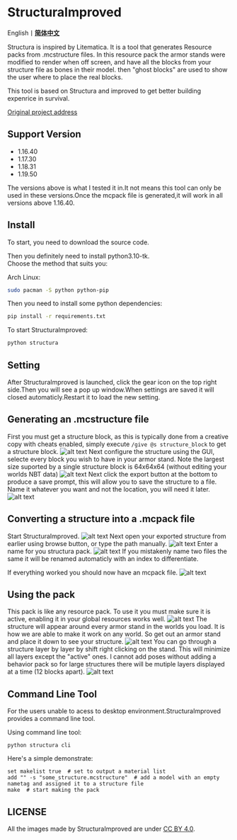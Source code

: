 # StructuraImproved

English丨[**简体中文**](README-zh-cn.md)

Structura is inspired by Litematica. It is a tool that generates Resource packs from .mcstructure files. In this resource pack the armor stands were modified to render when off screen, and have all the blocks from your structure file as bones in their model. then "ghost blocks" are used to show the user where to place the real blocks.

This tool is based on Structura and improved to get better building expenrice in survival.

[Original project address](https://github.com/RavinMaddHatter/Structura)

## Support Version
- 1.16.40
- 1.17.30
- 1.18.31
- 1.19.50

The versions above is what I tested it in.It not means this tool can only be used in these versions.Once the mcpack file is generated,it will work in all versions above 1.16.40.

## Install

To start, you need to download the source code.

Then you definitely need to install python3.10-tk.</br>
Choose the method that suits you:

Arch Linux:
```bash
sudo pacman -S python python-pip
```

Then you need to install some python dependencies:
```bash
pip install -r requirements.txt
```

To start StructuraImproved:
```bash
python structura
```

## Setting

After StructuraImproved is launched, click the gear icon on the top right side.Then you will see a pop up window.When settings are saved it will closed automaticly.Restart it to load the new setting.

## Generating an .mcstructure file

First you must get a structure block, as this is typically done from a creative copy with cheats enabled, simply execute `/give @s structure_block` to get a structure block.
![alt text](docs/give_structure.png?raw=true)
Next configure the structure using the GUI, selecte every block you wish to have in your armor stand. Note the largest size suported by a single structure block is 64x64x64 (without editing your worlds NBT data)
![alt text](docs/select_structure.PNG?raw=true)
Next click the export button at the bottom to produce a save prompt, this will allow you to save the structure to a file. Name it whatever you want and not the location, you will need it later.
![alt text](docs/export_structure.PNG?raw=true)

## Converting a structure into a .mcpack file
Start StructuraImproved.
![alt text](docs/launch_structura.PNG?raw=true)
Next open your exported structure from earlier using browse button, or type the path manually.
![alt text](docs/browse_file.PNG?raw=true)
Enter a name for you structura pack.
![alt text](docs/name.PNG?raw=true)
If you mistakenly name two files the same it will be renamed automaticly with an index to differentiate.

If everything worked you should now have an mcpack file.
![alt text](docs/pack_made.PNG?raw=true)

## Using the pack
This pack is like any resource pack. To use it you must make sure it is active, enabling it in your global resources works well.
![alt text](docs/make_pack_active.PNG?raw=true)
The structure will appear around every armor stand in the worlds you load. It is how we are able to make it work on any world. So get out an armor stand and place it down to see your structure.
![alt text](docs/example_full.png?raw=true)
You can go through a structure layer by layer by shift right clicking on the stand. This will minimize all layers except the "active" ones. I cannot add poses without adding a behavior pack so for large structures there will be mutiple layers displayed at a time (12 blocks apart).
![alt text](docs/example_layer.png?raw=true)

## Command Line Tool
For the users unable to acess to desktop environment.StructuraImproved provides a command line tool.

Using command line tool:
```shell
python structura cli
```

Here's a simple demonstrate:
```
set makelist true  # set to output a material list
add "" -s "some_structure.mcstructure"  # add a model with an empty nametag and assigned it to a structure file
make  # start making the pack
```

## LICENSE
All the images made by StructuraImproved are under [CC BY 4.0](https://creativecommons.org/licenses/by/4.0/).
